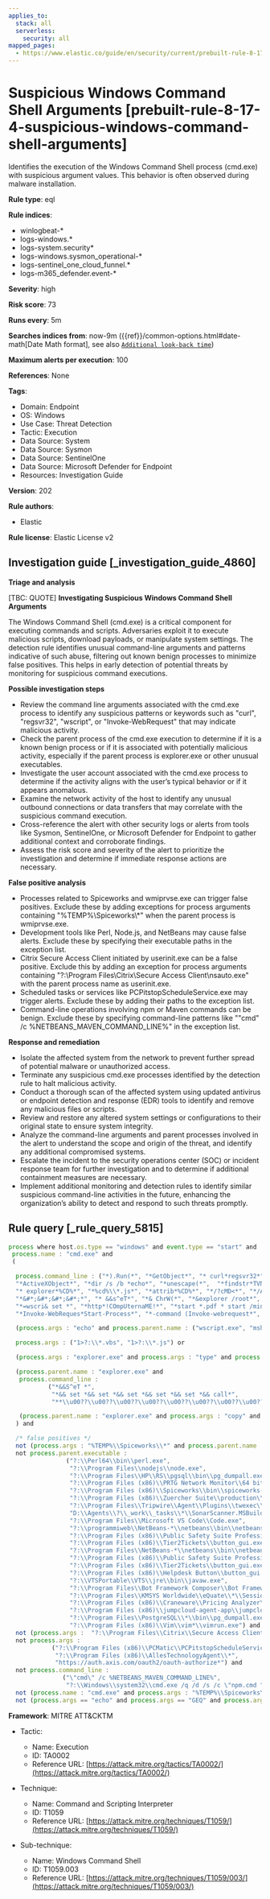 ```yaml
---
applies_to:
  stack: all
  serverless:
    security: all
mapped_pages:
  - https://www.elastic.co/guide/en/security/current/prebuilt-rule-8-17-4-suspicious-windows-command-shell-arguments.html
---
```


# Suspicious Windows Command Shell Arguments [prebuilt-rule-8-17-4-suspicious-windows-command-shell-arguments]

Identifies the execution of the Windows Command Shell process (cmd.exe) with suspicious argument values. This behavior is often observed during malware installation.

**Rule type**: eql

**Rule indices**:

* winlogbeat-*
* logs-windows.*
* logs-system.security*
* logs-windows.sysmon_operational-*
* logs-sentinel_one_cloud_funnel.*
* logs-m365_defender.event-*

**Severity**: high

**Risk score**: 73

**Runs every**: 5m

**Searches indices from**: now-9m ({{ref}}/common-options.html#date-math[Date Math format], see also [`Additional look-back time`](docs-content://solutions/security/detect-and-alert/create-detection-rule.md#rule-schedule))

**Maximum alerts per execution**: 100

**References**: None

**Tags**:

* Domain: Endpoint
* OS: Windows
* Use Case: Threat Detection
* Tactic: Execution
* Data Source: System
* Data Source: Sysmon
* Data Source: SentinelOne
* Data Source: Microsoft Defender for Endpoint
* Resources: Investigation Guide

**Version**: 202

**Rule authors**:

* Elastic

**Rule license**: Elastic License v2

## Investigation guide [_investigation_guide_4860]

**Triage and analysis**

[TBC: QUOTE]
**Investigating Suspicious Windows Command Shell Arguments**

The Windows Command Shell (cmd.exe) is a critical component for executing commands and scripts. Adversaries exploit it to execute malicious scripts, download payloads, or manipulate system settings. The detection rule identifies unusual command-line arguments and patterns indicative of such abuse, filtering out known benign processes to minimize false positives. This helps in early detection of potential threats by monitoring for suspicious command executions.

**Possible investigation steps**

* Review the command line arguments associated with the cmd.exe process to identify any suspicious patterns or keywords such as "curl", "regsvr32", "wscript", or "Invoke-WebRequest" that may indicate malicious activity.
* Check the parent process of the cmd.exe execution to determine if it is a known benign process or if it is associated with potentially malicious activity, especially if the parent process is explorer.exe or other unusual executables.
* Investigate the user account associated with the cmd.exe process to determine if the activity aligns with the user’s typical behavior or if it appears anomalous.
* Examine the network activity of the host to identify any unusual outbound connections or data transfers that may correlate with the suspicious command execution.
* Cross-reference the alert with other security logs or alerts from tools like Sysmon, SentinelOne, or Microsoft Defender for Endpoint to gather additional context and corroborate findings.
* Assess the risk score and severity of the alert to prioritize the investigation and determine if immediate response actions are necessary.

**False positive analysis**

* Processes related to Spiceworks and wmiprvse.exe can trigger false positives. Exclude these by adding exceptions for process arguments containing "%TEMP%\\Spiceworks\\*" when the parent process is wmiprvse.exe.
* Development tools like Perl, Node.js, and NetBeans may cause false alerts. Exclude these by specifying their executable paths in the exception list.
* Citrix Secure Access Client initiated by userinit.exe can be a false positive. Exclude this by adding an exception for process arguments containing "?:\\Program Files\\Citrix\\Secure Access Client\\nsauto.exe" with the parent process name as userinit.exe.
* Scheduled tasks or services like PCPitstopScheduleService.exe may trigger alerts. Exclude these by adding their paths to the exception list.
* Command-line operations involving npm or Maven commands can be benign. Exclude these by specifying command-line patterns like "\"cmd\" /c %NETBEANS_MAVEN_COMMAND_LINE%" in the exception list.

**Response and remediation**

* Isolate the affected system from the network to prevent further spread of potential malware or unauthorized access.
* Terminate any suspicious cmd.exe processes identified by the detection rule to halt malicious activity.
* Conduct a thorough scan of the affected system using updated antivirus or endpoint detection and response (EDR) tools to identify and remove any malicious files or scripts.
* Review and restore any altered system settings or configurations to their original state to ensure system integrity.
* Analyze the command-line arguments and parent processes involved in the alert to understand the scope and origin of the threat, and identify any additional compromised systems.
* Escalate the incident to the security operations center (SOC) or incident response team for further investigation and to determine if additional containment measures are necessary.
* Implement additional monitoring and detection rules to identify similar suspicious command-line activities in the future, enhancing the organization’s ability to detect and respond to such threats promptly.


## Rule query [_rule_query_5815]

```js
process where host.os.type == "windows" and event.type == "start" and
 process.name : "cmd.exe" and
 (

  process.command_line : ("*).Run(*", "*GetObject*", "* curl*regsvr32*", "*echo*wscript*", "*echo*ZONE.identifier*",
  "*ActiveXObject*", "*dir /s /b *echo*", "*unescape(*",  "*findstr*TVNDRgAAAA*", "*findstr*passw*", "*start*\\\\*\\DavWWWRoot\\*",
  "* explorer*%CD%*", "*%cd%\\*.js*", "*attrib*%CD%*", "*/?cMD<*", "*/AutoIt3ExecuteScript*..*", "*&cls&cls&cls&cls&cls&*",
  "*&#*;&#*;&#*;&#*;*", "* &&s^eT*", "*& ChrW(*", "*&explorer /root*", "*start __ & __\\*", "*findstr /V /L *forfiles*",
  "*=wscri& set *", "*http*!COmpUternaME!*", "*start *.pdf * start /min cmd.exe /c *\\\\*", "*pip install*System.Net.WebClient*",
  "*Invoke-WebReques*Start-Process*", "*-command (Invoke-webrequest*", "*copy /b *\\\\* ping *-n*", "*echo*.ToCharArray*") or

  (process.args : "echo" and process.parent.name : ("wscript.exe", "mshta.exe")) or

  process.args : ("1>?:\\*.vbs", "1>?:\\*.js") or

  (process.args : "explorer.exe" and process.args : "type" and process.args : ">" and process.args : "start") or

  (process.parent.name : "explorer.exe" and
   process.command_line :
           ("*&&S^eT *",
            "*&& set *&& set *&& set *&& set *&& set *&& call*",
            "**\\u00??\\u00??\\u00??\\u00??\\u00??\\u00??\\u00??\\u00??*")) or

   (process.parent.name : "explorer.exe" and process.args : "copy" and process.args : "&&" and process.args : "\\\\*@*\\*")
  ) and

  /* false positives */
  not (process.args : "%TEMP%\\Spiceworks\\*" and process.parent.name : "wmiprvse.exe") and
  not process.parent.executable :
                ("?:\\Perl64\\bin\\perl.exe",
                 "?:\\Program Files\\nodejs\\node.exe",
                 "?:\\Program Files\\HP\\RS\\pgsql\\bin\\pg_dumpall.exe",
                 "?:\\Program Files (x86)\\PRTG Network Monitor\\64 bit\\PRTG Server.exe",
                 "?:\\Program Files (x86)\\Spiceworks\\bin\\spiceworks-finder.exe",
                 "?:\\Program Files (x86)\\Zuercher Suite\\production\\leds\\leds.exe",
                 "?:\\Program Files\\Tripwire\\Agent\\Plugins\\twexec\\twexec.exe",
                 "D:\\Agents\\?\\_work\\_tasks\\*\\SonarScanner.MSBuild.exe",
                 "?:\\Program Files\\Microsoft VS Code\\Code.exe",
                 "?:\\programmiweb\\NetBeans-*\\netbeans\\bin\\netbeans64.exe",
                 "?:\\Program Files (x86)\\Public Safety Suite Professional\\production\\leds\\leds.exe",
                 "?:\\Program Files (x86)\\Tier2Tickets\\button_gui.exe",
                 "?:\\Program Files\\NetBeans-*\\netbeans\\bin\\netbeans*.exe",
                 "?:\\Program Files (x86)\\Public Safety Suite Professional\\production\\leds\\leds.exe",
                 "?:\\Program Files (x86)\\Tier2Tickets\\button_gui.exe",
                 "?:\\Program Files (x86)\\Helpdesk Button\\button_gui.exe",
                 "?:\\VTSPortable\\VTS\\jre\\bin\\javaw.exe",
                 "?:\\Program Files\\Bot Framework Composer\\Bot Framework Composer.exe",
                 "?:\\Program Files\\KMSYS Worldwide\\eQuate\\*\\SessionMgr.exe",
                 "?:\\Program Files (x86)\\Craneware\\Pricing Analyzer\\Craneware.Pricing.Shell.exe",
                 "?:\\Program Files (x86)\\jumpcloud-agent-app\\jumpcloud-agent-app.exe",
                 "?:\\Program Files\\PostgreSQL\\*\\bin\\pg_dumpall.exe",
                 "?:\\Program Files (x86)\\Vim\\vim*\\vimrun.exe") and
  not (process.args :  "?:\\Program Files\\Citrix\\Secure Access Client\\nsauto.exe" and process.parent.name : "userinit.exe") and
  not process.args :
            ("?:\\Program Files (x86)\\PCMatic\\PCPitstopScheduleService.exe",
             "?:\\Program Files (x86)\\AllesTechnologyAgent\\*",
             "https://auth.axis.com/oauth2/oauth-authorize*") and
  not process.command_line :
               ("\"cmd\" /c %NETBEANS_MAVEN_COMMAND_LINE%",
                "?:\\Windows\\system32\\cmd.exe /q /d /s /c \"npm.cmd ^\"install^\" ^\"--no-bin-links^\" ^\"--production^\"\"") and
  not (process.name : "cmd.exe" and process.args : "%TEMP%\\Spiceworks\\*" and process.args : "http*/dataloader/persist_netstat_data") and
  not (process.args == "echo" and process.args == "GEQ" and process.args == "1073741824")
```

**Framework**: MITRE ATT&CKTM

* Tactic:

    * Name: Execution
    * ID: TA0002
    * Reference URL: [https://attack.mitre.org/tactics/TA0002/](https://attack.mitre.org/tactics/TA0002/)

* Technique:

    * Name: Command and Scripting Interpreter
    * ID: T1059
    * Reference URL: [https://attack.mitre.org/techniques/T1059/](https://attack.mitre.org/techniques/T1059/)

* Sub-technique:

    * Name: Windows Command Shell
    * ID: T1059.003
    * Reference URL: [https://attack.mitre.org/techniques/T1059/003/](https://attack.mitre.org/techniques/T1059/003/)



